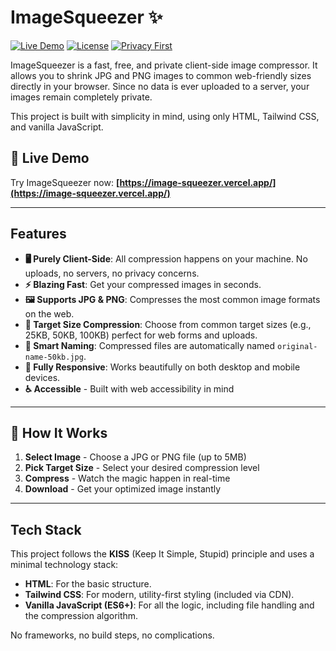 # ImageSqueezer ✨

[![Live Demo](https://img.shields.io/badge/Demo-Live-green)](https://image-squeezer.vercel.app/)
[![License](https://img.shields.io/badge/License-MIT-blue.svg)](LICENSE)
[![Privacy First](https://img.shields.io/badge/Privacy-First-brightgreen)](https://image-squeezer.vercel.app)

ImageSqueezer is a fast, free, and private client-side image compressor. It allows you to shrink JPG and PNG images to common web-friendly sizes directly in your browser. Since no data is ever uploaded to a server, your images remain completely private.

This project is built with simplicity in mind, using only HTML, Tailwind CSS, and vanilla JavaScript.


## 🚀 Live Demo

Try ImageSqueezer now: **[https://image-squeezer.vercel.app/](https://image-squeezer.vercel.app/)**

***

## Features

-   **🖥️ Purely Client-Side**: All compression happens on your machine. No uploads, no servers, no privacy concerns.
-   **⚡ Blazing Fast**: Get your compressed images in seconds.
-   **🖼️ Supports JPG & PNG**: Compresses the most common image formats on the web.
-   **🎯 Target Size Compression**: Choose from common target sizes (e.g., 25KB, 50KB, 100KB) perfect for web forms and uploads.
-   **📝 Smart Naming**: Compressed files are automatically named `original-name-50kb.jpg`.
-   **📱 Fully Responsive**: Works beautifully on both desktop and mobile devices.
-   **♿ Accessible** - Built with web accessibility in mind

***

## 🔧 How It Works

1. **Select Image** - Choose a JPG or PNG file (up to 5MB)
2. **Pick Target Size** - Select your desired compression level
3. **Compress** - Watch the magic happen in real-time
4. **Download** - Get your optimized image instantly

***

## Tech Stack

This project follows the **KISS** (Keep It Simple, Stupid) principle and uses a minimal technology stack:

-   **HTML**: For the basic structure.
-   **Tailwind CSS**: For modern, utility-first styling (included via CDN).
-   **Vanilla JavaScript (ES6+)**: For all the logic, including file handling and the compression algorithm.

No frameworks, no build steps, no complications.
